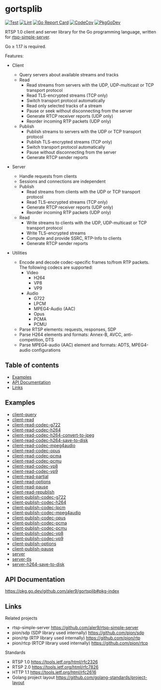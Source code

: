 
# gortsplib

[![Test](https://github.com/aler9/gortsplib/workflows/test/badge.svg)](https://github.com/aler9/gortsplib/actions?query=workflow:test)
[![Lint](https://github.com/aler9/gortsplib/workflows/lint/badge.svg)](https://github.com/aler9/gortsplib/actions?query=workflow:lint)
[![Go Report Card](https://goreportcard.com/badge/github.com/aler9/gortsplib)](https://goreportcard.com/report/github.com/aler9/gortsplib)
[![CodeCov](https://codecov.io/gh/aler9/gortsplib/branch/main/graph/badge.svg)](https://codecov.io/gh/aler9/gortsplib/branch/main)
[![PkgGoDev](https://pkg.go.dev/badge/github.com/aler9/gortsplib)](https://pkg.go.dev/github.com/aler9/gortsplib#pkg-index)

RTSP 1.0 client and server library for the Go programming language, written for [rtsp-simple-server](https://github.com/aler9/rtsp-simple-server).

Go &ge; 1.17 is required.

Features:

* Client
  * Query servers about available streams and tracks
  * Read
    * Read streams from servers with the UDP, UDP-multicast or TCP transport protocol
    * Read TLS-encrypted streams (TCP only)
    * Switch transport protocol automatically
    * Read only selected tracks of a stream
    * Pause or seek without disconnecting from the server
    * Generate RTCP receiver reports (UDP only)
    * Reorder incoming RTP packets (UDP only)
  * Publish
    * Publish streams to servers with the UDP or TCP transport protocol
    * Publish TLS-encrypted streams (TCP only)
    * Switch transport protocol automatically
    * Pause without disconnecting from the server
    * Generate RTCP sender reports

* Server
  * Handle requests from clients
  * Sessions and connections are independent
  * Publish
    * Read streams from clients with the UDP or TCP transport protocol
    * Read TLS-encrypted streams (TCP only)
    * Generate RTCP receiver reports (UDP only)
    * Reorder incoming RTP packets (UDP only)
  * Read
    * Write streams to clients with the UDP, UDP-multicast or TCP transport protocol
    * Write TLS-encrypted streams
    * Compute and provide SSRC, RTP-Info to clients
    * Generate RTCP sender reports

* Utilities
  * Encode and decode codec-specific frames to/from RTP packets. The following codecs are supported:
    * Video
      * H264
      * VP8
      * VP9
    * Audio
      * G722
      * LPCM
      * MPEG4-Audio (AAC)
      * Opus
      * PCMA
      * PCMU
  * Parse RTSP elements: requests, responses, SDP
  * Parse H264 elements and formats: Annex-B, AVCC, anti-competition, DTS
  * Parse MPEG4-audio (AAC) element and formats: ADTS, MPEG4-audio configurations

## Table of contents

* [Examples](#examples)
* [API Documentation](#api-documentation)
* [Links](#links)

## Examples

* [client-query](examples/client-query/main.go)
* [client-read](examples/client-read/main.go)
* [client-read-codec-g722](examples/client-read-codec-g722/main.go)
* [client-read-codec-h264](examples/client-read-codec-h264/main.go)
* [client-read-codec-h264-convert-to-jpeg](examples/client-read-codec-h264-convert-to-jpeg/main.go)
* [client-read-codec-h264-save-to-disk](examples/client-read-codec-h264-save-to-disk/main.go)
* [client-read-codec-mpeg4audio](examples/client-read-codec-mpeg4audio/main.go)
* [client-read-codec-opus](examples/client-read-codec-opus/main.go)
* [client-read-codec-pcma](examples/client-read-codec-pcma/main.go)
* [client-read-codec-pcmu](examples/client-read-codec-pcmu/main.go)
* [client-read-codec-vp8](examples/client-read-codec-vp8/main.go)
* [client-read-codec-vp9](examples/client-read-codec-vp9/main.go)
* [client-read-partial](examples/client-read-partial/main.go)
* [client-read-options](examples/client-read-options/main.go)
* [client-read-pause](examples/client-read-pause/main.go)
* [client-read-republish](examples/client-read-republish/main.go)
* [client-publish-codec-g722](examples/client-publish-codec-g722/main.go)
* [client-publish-codec-h264](examples/client-publish-codec-h264/main.go)
* [client-publish-codec-lpcm](examples/client-publish-codec-lpcm/main.go)
* [client-publish-codec-mpeg4audio](examples/client-publish-codec-mpeg4audio/main.go)
* [client-publish-codec-opus](examples/client-publish-codec-opus/main.go)
* [client-publish-codec-pcma](examples/client-publish-codec-pcma/main.go)
* [client-publish-codec-pcmu](examples/client-publish-codec-pcmu/main.go)
* [client-publish-codec-vp8](examples/client-publish-codec-vp8/main.go)
* [client-publish-codec-vp9](examples/client-publish-codec-vp9/main.go)
* [client-publish-options](examples/client-publish-options/main.go)
* [client-publish-pause](examples/client-publish-pause/main.go)
* [server](examples/server/main.go)
* [server-tls](examples/server-tls/main.go)
* [server-h264-save-to-disk](examples/server-h264-save-to-disk/main.go)

## API Documentation

https://pkg.go.dev/github.com/aler9/gortsplib#pkg-index

## Links

Related projects

* rtsp-simple-server https://github.com/aler9/rtsp-simple-server
* pion/sdp (SDP library used internally) https://github.com/pion/sdp
* pion/rtp (RTP library used internally) https://github.com/pion/rtp
* pion/rtcp (RTCP library used internally) https://github.com/pion/rtcp

Standards

* RTSP 1.0 https://tools.ietf.org/html/rfc2326
* RTSP 2.0 https://tools.ietf.org/html/rfc7826
* HTTP 1.1 https://tools.ietf.org/html/rfc2616
* Golang project layout https://github.com/golang-standards/project-layout
